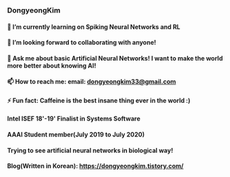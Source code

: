 ### DongyeongKim 


#### 🌱 I’m currently learning on Spiking Neural Networks and RL
#### 👯 I’m looking forward to collaborating with anyone!
#### 💬 Ask me about basic Artificial Neural Networks! I want to make the world more better about knowing AI!
#### 📫 How to reach me: email: dongyeongkim33@gmail.com
#### ⚡ Fun fact: Caffeine is the best insane thing ever in the world :) 


#### Intel ISEF 18'-19' Finalist in Systems Software

#### AAAI Student member(July 2019 to July 2020)

#### Trying to see artificial neural networks in biological way!

#### Blog(Written in Korean): https://dongyeongkim.tistory.com/
